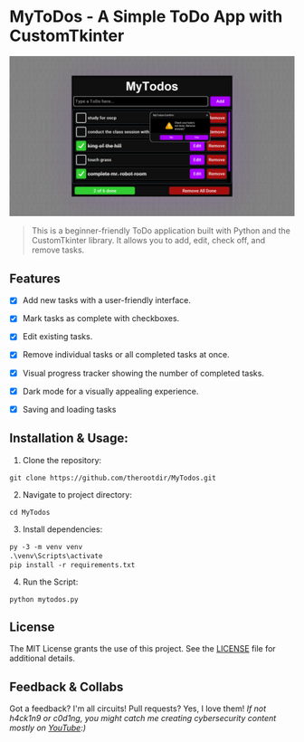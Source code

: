 # **MyToDos - A Simple ToDo App with CustomTkinter**

![image](https://github.com/douglascybersec/MyTodos/blob/8bef5852e49b0f3c62eb85c672f92d7044022667/image.PNG)


> This is a beginner-friendly ToDo application built with Python and the CustomTkinter library. It allows you to add, edit, check off, and remove tasks.

## Features

- [x] Add new tasks with a user-friendly interface.
- [x] Mark tasks as complete with checkboxes.
- [x] Edit existing tasks.
- [x] Remove individual tasks or all completed tasks at once.
- [x] Visual progress tracker showing the number of completed tasks.
- [x] Dark mode for a visually appealing experience.
- [x] Saving and loading tasks


## Installation & Usage:

1. Clone the repository:
```
git clone https://github.com/therootdir/MyTodos.git

```

2. Navigate to project directory:
```
cd MyTodos

```

3. Install dependencies:
```
py -3 -m venv venv
.\venv\Scripts\activate
pip install -r requirements.txt

```

4. Run the Script:
```
python mytodos.py

```

## License

The MIT License grants the use of this project. See the [LICENSE](https://github.com/douglascybersec/MyTodos/blob/master/LICENSE) file for additional details.

## Feedback & Collabs
Got a feedback? I'm all circuits! Pull requests? Yes, I love them! _If not h4ck1n9 or c0d1ng, you might catch me creating cybersecurity content mostly on [YouTube](https://www.youtube.com/@douglascybersec):)_
